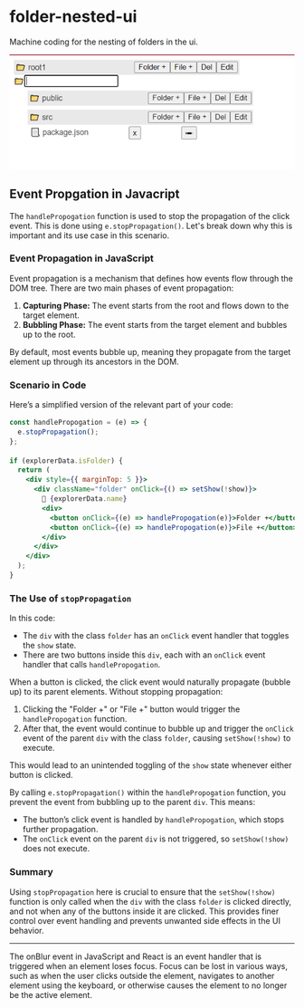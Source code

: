 # folder-nested-ui

Machine coding for the nesting of folders in the ui.

![image](./public/Pic1.png)

## Event Propgation in Javacript

The `handlePropogation` function is used to stop the propagation of the click event. This is done using `e.stopPropagation()`. Let's break down why this is important and its use case in this scenario.

### Event Propagation in JavaScript

Event propagation is a mechanism that defines how events flow through the DOM tree. There are two main phases of event propagation:

1. **Capturing Phase:** The event starts from the root and flows down to the target element.
2. **Bubbling Phase:** The event starts from the target element and bubbles up to the root.

By default, most events bubble up, meaning they propagate from the target element up through its ancestors in the DOM.

### Scenario in Code

Here’s a simplified version of the relevant part of your code:

```jsx
const handlePropogation = (e) => {
  e.stopPropagation();
};

if (explorerData.isFolder) {
  return (
    <div style={{ marginTop: 5 }}>
      <div className="folder" onClick={() => setShow(!show)}>
        📁 {explorerData.name}
        <div>
          <button onClick={(e) => handlePropogation(e)}>Folder +</button>
          <button onClick={(e) => handlePropogation(e)}>File +</button>
        </div>
      </div>
    </div>
  );
}
```

### The Use of `stopPropagation`

In this code:

- The `div` with the class `folder` has an `onClick` event handler that toggles the `show` state.
- There are two buttons inside this `div`, each with an `onClick` event handler that calls `handlePropogation`.

When a button is clicked, the click event would naturally propagate (bubble up) to its parent elements. Without stopping propagation:

1. Clicking the "Folder +" or "File +" button would trigger the `handlePropogation` function.
2. After that, the event would continue to bubble up and trigger the `onClick` event of the parent `div` with the class `folder`, causing `setShow(!show)` to execute.

This would lead to an unintended toggling of the `show` state whenever either button is clicked.

By calling `e.stopPropagation()` within the `handlePropogation` function, you prevent the event from bubbling up to the parent `div`. This means:

- The button’s click event is handled by `handlePropogation`, which stops further propagation.
- The `onClick` event on the parent `div` is not triggered, so `setShow(!show)` does not execute.

### Summary

Using `stopPropagation` here is crucial to ensure that the `setShow(!show)` function is only called when the `div` with the class `folder` is clicked directly, and not when any of the buttons inside it are clicked. This provides finer control over event handling and prevents unwanted side effects in the UI behavior.

---

The onBlur event in JavaScript and React is an event handler that is triggered when an element loses focus. Focus can be lost in various ways, such as when the user clicks outside the element, navigates to another element using the keyboard, or otherwise causes the element to no longer be the active element.

